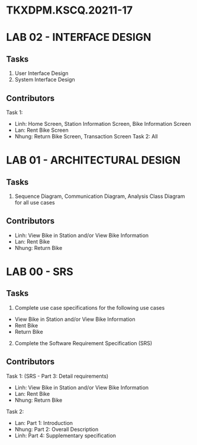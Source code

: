 # TKXDPM.KSCQ.20211-17
 # LAB 02 - INTERFACE DESIGN
## Tasks
 1. User Interface Design
 2. System Interface Design

## Contributors
Task 1:
* Linh: Home Screen, Station Information Screen, Bike Information Screen
* Lan: Rent	Bike Screen
* Nhung: Return	Bike Screen, Transaction Screen
Task 2: All

#
 # LAB 01 - ARCHITECTURAL DESIGN
 
 ## Tasks
 1. Sequence Diagram, Communication Diagram, Analysis Class Diagram for all use cases

## Contributors
* Linh: View	Bike	in	Station	and/or	View	Bike	Information
* Lan: Rent	Bike
* Nhung: Return	Bike

#
 # LAB 00 - SRS
 
 ## Tasks
 1. Complete	 use	 case	 specifications	 for	 the	 following	 use	 cases
* View	Bike	in	Station	and/or	View	Bike	Information
* Rent	Bike
* Return	Bike
2. Complete	the	Software	Requirement	Specification	(SRS)	

## Contributors
Task 1: (SRS - Part 3: Detail requirements)
* Linh: View	Bike	in	Station	and/or	View	Bike	Information
* Lan: Rent	Bike
* Nhung: Return	Bike

Task 2: 
* Lan: Part 1: Introduction
* Nhung: Part 2: Overall Description
* Linh: Part 4: Supplementary specification
